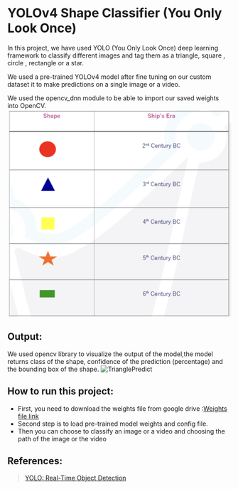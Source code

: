 YOLOv4 Shape Classifier (You Only Look Once) 
==================

In this project, we have used YOLO (You Only Look Once) deep learning framework to classify different images and tag them as a triangle, square , circle , rectangle or a star.

We used a pre-trained YOLOv4 model after fine tuning on our custom dataset it to make predictions on a single image or a video.

We used the opencv_dnn module to be able to import our saved weights into OpenCV.
![table](Table.png) 
## Output:
We used opencv library to visualize the output of the model,the model returns class of the shape, confidence of the prediction (percentage) and the bounding box of the shape.
![TrianglePredict](TrianglePredict.gif) 

## How to run this project:
- First, you need to download the weights file from google drive :[Weights file link](https://drive.google.com/drive/folders/1I_WlLuXCIbyRgo_OZTUBEA1m01-7A5xI?usp=sharing)
- Second step is to load pre-trained model weights and config file.
- Then you can choose to classify an image or a video and choosing the path of the image or the video

## References:
>[YOLO: Real-Time Object Detection](https://github.com/AlexeyAB/darknet)
